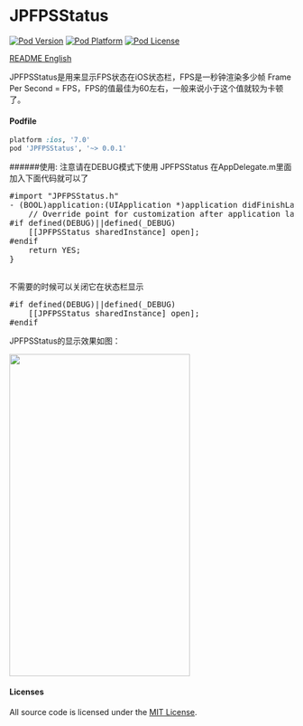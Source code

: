 # JPFPSStatus
[![Pod Version](http://img.shields.io/cocoapods/v/JPFPSStatus.svg?style=flat)](http://cocoadocs.org/docsets/JPFPSStatus/)
[![Pod Platform](http://img.shields.io/cocoapods/p/JPFPSStatus.svg?style=flat)](http://cocoadocs.org/docsets/JPFPSStatus/)
[![Pod License](http://img.shields.io/cocoapods/l/JPFPSStatus.svg?style=flat)](https://opensource.org/licenses/MIT)

[README English](https://github.com/joggerplus/JPFPSStatus/blob/master/README.md)

JPFPSStatus是用来显示FPS状态在iOS状态栏，FPS是一秒钟渲染多少帧 Frame Per Second = FPS，FPS的值最佳为60左右，一般来说小于这个值就较为卡顿了。

#### Podfile

```ruby
platform :ios, '7.0'
pod 'JPFPSStatus', '~> 0.0.1'
```


######使用:
注意请在DEBUG模式下使用 JPFPSStatus
在AppDelegate.m里面加入下面代码就可以了
<pre>
#import "JPFPSStatus.h"
- (BOOL)application:(UIApplication *)application didFinishLaunchingWithOptions:(NSDictionary *)launchOptions {
    // Override point for customization after application launch.
#if defined(DEBUG)||defined(_DEBUG)
    [[JPFPSStatus sharedInstance] open];
#endif
    return YES;
}

</pre>

不需要的时候可以关闭它在状态栏显示
<pre>
#if defined(DEBUG)||defined(_DEBUG)
    [[JPFPSStatus sharedInstance] open];
#endif
</pre>


JPFPSStatus的显示效果如图：

<img  src="https://raw.githubusercontent.com/joggerplus/JPFPSStatus/master/JPFPSStatus/Resources/jpfpsstatus.png" width="320" height="570">


#### Licenses

All source code is licensed under the [MIT License](https://github.com/joggerplus/JPFPSStatus/blob/master/LICENSE).
